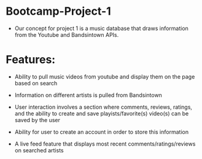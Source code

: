 # Bootcamp-Project-1

- Our concept for project 1 is a music database that draws information from the Youtube and Bandsintown APIs.

# Features:

- Ability to pull music videos from youtube and display them on the page based on search

- Information on different artists is pulled from Bandsintown

- User interaction involves a section where comments, reviews, ratings, and the ability to create and save playists/favorite(s) video(s) can be       saved by the user

- Ability for user to create an account in order to store this information

- A live feed feature that displays most recent comments/ratings/reviews on searched artists 
